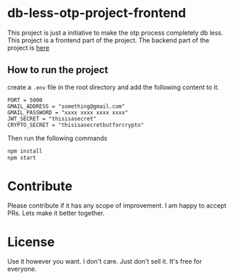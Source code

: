 # db-less-otp-project-frontend

This project is just a initiative to make the otp process completely db less. This project is a frontend part of the project. The backend part of the project is [here](https://github.com/SBRakeshRath/DB-less-OTP-Frontend)

## How to run the project

create a `.env` file in the root directory and add the following content to it.

```env
PORT = 5000
GMAIL_ADDRESS = "something@gmail.com"
GMAIL_PASSWORD = "xxxx xxxx xxxx xxxx"
JWT_SECRET = "thisisasecret"
CRYPTO_SECRET = "thisisasecretbutforcrypto"
```

Then run the following commands

```bash
npm install
npm start
```

# Contribute

Please contribute if it has any scope of improvement. I am happy to accept PRs. Lets make it better together.

# License

Use it however you want. I don't care. Just don't sell it. It's free for everyone.
